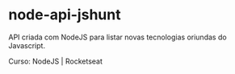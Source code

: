 # node-api-jshunt

<p>API criada com NodeJS para listar novas tecnologias oriundas do Javascript.</p>
<p> Curso: NodeJS | Rocketseat</p>
